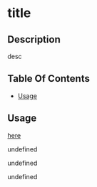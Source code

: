 # title



## Description
  
  desc



## Table Of Contents

* [Usage](#usage)






## Usage
[here](./assets/images/testing-2021-12-15_15.12.29.webm)







undefined

undefined

undefined

